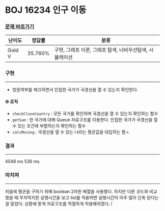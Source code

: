 # BOJ 16234 인구 이동
### [문제 바로가기](https://www.acmicpc.net/problem/16234)
| 난이도 | 정답률 | 분류 |
| ------ | ------ | ------ |
|  Gold V | 35.760% | 구현, 그래프 이론, 그래프 탐색, 너비우선탐색, 시뮬레이션 |


### 구현
---
- 방문여부를 체크하면서 인접한 국가가 국경선을 열 수 있는지 확인한다.

#### ⚙️ 로직
- `checkCloseCountry` : 모든 국가를 확인하며 국경선을 열 수 있는지 확인하는 함수
- `getSum` : 한 국가에 대해 Queue 자료구조를 이용한다. 인접한 국가가 국경선을 열 수 있는 조건에 부합하는지 확인하는 함수
- `calcMoving` : 국경선을 열 수 있는 나라는 평균값을 대입하는 함ㅅ
  

### 결과
---
4548 ms
536 ms


### 마치며
---
처음에 평균을 구하기 위해 boolean 2차원 배열을 사용했다. 하지만 다른 코드와 비교했을 때 무지막지한 실행시간을 보고 list를 적용하면 실행시간이 아주 많이 단축 된다는 걸 알았다. 상황에 맞게 자료구조를 적절하게 적용해야겠다..!
